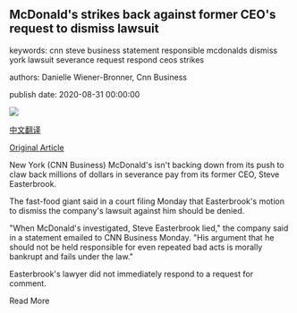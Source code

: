 ## McDonald's strikes back against former CEO's request to dismiss lawsuit

keywords: cnn steve business statement responsible mcdonalds dismiss york lawsuit severance request respond ceos strikes

authors: Danielle Wiener-Bronner, Cnn Business

publish date: 2020-08-31 00:00:00

![](https://cdn.cnn.com/cnnnext/dam/assets/200831090824-restricted-file-steve-easterbrook-mcdonalds-2017-super-tease.jpg)

[中文翻译](McDonald%27s%20strikes%20back%20against%20former%20CEO%27s%20request%20to%20dismiss%20lawsuit_zh.md)

[Original Article](https://edition.cnn.com/2020/08/31/business/mcdonalds-easterbrook-lawsuit/index.html)

New York (CNN Business) McDonald's isn't backing down from its push to claw back millions of dollars in severance pay from its former CEO, Steve Easterbrook.

The fast-food giant said in a court filing Monday that Easterbrook's motion to dismiss the company's lawsuit against him should be denied.

"When McDonald's investigated, Steve Easterbrook lied," the company said in a statement emailed to CNN Business Monday. "His argument that he should not be held responsible for even repeated bad acts is morally bankrupt and fails under the law."

Easterbrook's lawyer did not immediately respond to a request for comment.

Read More